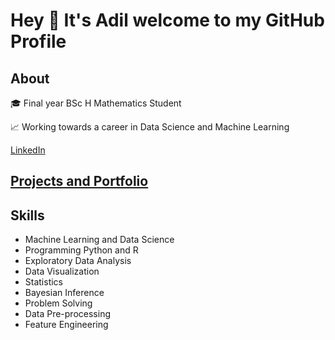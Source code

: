 # Hey 👋 It's Adil welcome to my GitHub Profile

## About

🎓 Final year BSc H Mathematics Student

📈 Working towards a career in Data Science and Machine Learning

[LinkedIn](https://www.linkedin.com/in/adil-s64/)

## [Projects and Portfolio](https://github.com/adilsaid64/Data-Science-and-Machine-Learning-Portfolio)

## Skills

- Machine Learning and Data Science
- Programming Python and R
- Exploratory Data Analysis
- Data Visualization
- Statistics
- Bayesian Inference
- Problem Solving
- Data Pre-processing
- Feature Engineering
